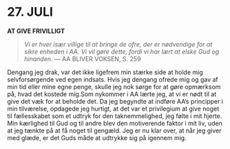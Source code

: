 # 27. JULI

**AT GIVE FRIVILLIGT**

> *Vi er hver især villige til at bringe de ofre, der er nødvendige for at sikre enheden i AA. Vi vil gøre dette, fordi vi har lært at elske Gud og hinanden.*
> — AA BLIVER VOKSEN, S. 259

Dengang jeg drak, var det ikke ligefrem min stærke side at holde mig selvforsørgende ved egen indsats. Hvis jeg dengang ofrede mig og gav af min tid eller mine egne penge, skulle jeg nok sørge for at gøre opmærksom på, hvad det kostede mig.Som nykommer i AA lærte jeg, at vi er nødt til at give det væk for at beholde det. Da jeg begyndte at indføre AA’s principper i min tilværelse, opdagede jeg hurtigt, at det var et privilegium at give noget til fællesskabet som et udtryk for den taknemmelighed, jeg følte i mit hjerte. Min kærlighed til Gud og til andre blev den motiverende faktor i mit liv, uden at jeg tænkte på at få noget til gengæld. Jeg er nu klar over, at når jeg giver med glæde, er det Guds måde at udtrykke sig på igennem mig.
